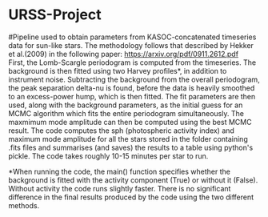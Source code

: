 # URSS-Project
#Pipeline used to obtain parameters from KASOC-concatenated timeseries data  for sun-like stars. The methodology follows that described by Hekker et al.(2009) in the following paper: https://arxiv.org/pdf/0911.2612.pdf         
First, the Lomb-Scargle periodogram is computed from the timeseries. The background is then fitted using two Harvey profiles*, in addition to instrument noise. Subtracting the background from the overall periodogram, the peak separation delta-nu is found, before the data is heavily smoothed to an excess-power hump, which is then fitted. The fit parameters are then used, along with the background parameters, as the initial guess for an MCMC algorithm which fits the entire periodogram simultaneously. The maxmimum mode amplitude can then be computed using the best MCMC result. The code computes the sph (photospheric activity index) and maximum mode amplitude for all the stars stored in the folder containing .fits files and summarises (and saves) the results to a table using python's pickle. The code takes roughly 10-15 minutes per star to run.                       



*When running the code, the main() function specifies whether the background is fitted with the activity component (True) or without it (False). Without activity the code runs slightly faster. There is no significant difference in the final results produced by the code using the two different methods.
